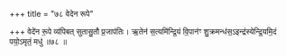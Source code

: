 +++
title = "७८ वेदेन रूपे"

+++
वेदे॑न रू॒पे व्य॑पिबत् सुतासु॒तौ प्र॒जाप॑तिः। ऋ॒तेन॑ स॒त्यमि॑न्द्रि॒यं वि॒पान॑ꣳ शु॒क्रमन्ध॑स॒ऽइन्द्र॑स्येन्द्रि॒यमि॒दं पयो॒ऽमृतं॒ मधु॑ ॥७८ ॥